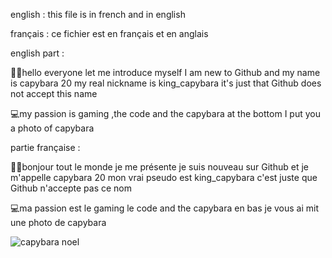 english : this file is in french and in english

français : ce fichier est en français et en anglais

english part :

  👋🏻hello everyone let me introduce myself I am new to Github and my name is capybara 20 my real nickname is king_capybara it's just that Github does not accept this name

  💻my passion is gaming ,the code and the capybara at the bottom I put you a photo of capybara

partie française :

  👋🏻bonjour tout le monde je me présente je suis nouveau sur Github et je m'appelle capybara 20 mon vrai pseudo est king_capybara c'est juste que Github n'accepte pas ce nom

  💻ma passion est le gaming le code and the capybara en bas je vous ai mit une photo de capybara

![capybara noel ](https://github.com/capybara20/capybara20/assets/162479394/9cd8fd56-2595-465f-a216-242265e8b424)
